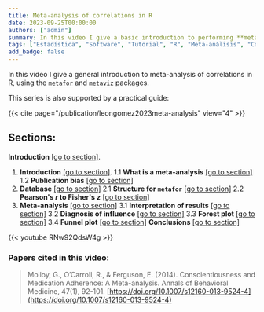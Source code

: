 ```yaml
---
title: Meta-analysis of correlations in R
date: 2023-09-25T00:00:00
authors: ["admin"]
summary: In this video I give a basic introduction to performing **meta-analysis** of correlations using R.
tags: ["Estadística", "Software", "Tutorial", "R", "Meta-análisis", "Correlación"]
add_badge: false
---
```


In this video I give a general introduction to meta-analysis of correlations in R, using the [`metafor`](https://www.metafor-project.org/doku.php/metafor) and [`metaviz`](https://cran.r-project.org/web/packages/metaviz/vignettes/metaviz.html) packages.

This series is also supported by a practical guide:

{{< cite page="/publication/leongomez2023meta-analysis" view="4" >}}

## Sections:

**Introduction** [[go to section]](https://youtu.be/RNw92QdsW4g?si=naLHnKZkLHKiMn04). 
1. **Introduction** [[go to section]](https://youtu.be/RNw92QdsW4g?si=MyjEA1YyDhvF7lpZ&t=162). 
    1.1 **What is a meta-analysis** [[go to section]](https://youtu.be/RNw92QdsW4g?si=MyjEA1YyDhvF7lpZ&t=250) 
    1.2 **Publication bias** [[go to section]](https://youtu.be/RNw92QdsW4g?si=MyjEA1YyDhvF7lpZ&t=358) 
2. **Database** [[go to section]](https://youtu.be/RNw92QdsW4g?si=MyjEA1YyDhvF7lpZ&t=462) 
    2.1 **Structure for `metafor`** [[go to section]](https://youtu.be/RNw92QdsW4g?si=MyjEA1YyDhvF7lpZ&t=504) 
    2.2 **Pearson's *r* to Fisher's *z*** [[go to section]](https://youtu.be/RNw92QdsW4g?si=MyjEA1YyDhvF7lpZ&t=748) 
3. **Meta-analysis** [[go to section]](https://youtu.be/RNw92QdsW4g?si=MyjEA1YyDhvF7lpZ&t=897) 
    3.1 **Interpretation of results** [[go to section]](https://youtu.be/RNw92QdsW4g?si=MyjEA1YyDhvF7lpZ&t=986) 
    3.2 **Diagnosis of influence** [[go to section]](https://youtu.be/RNw92QdsW4g?si=MyjEA1YyDhvF7lpZ&t=1444) 
    3.3 **Forest plot** [[go to section]](https://youtu.be/RNw92QdsW4g?si=MyjEA1YyDhvF7lpZ&t=1770) 
    3.4 **Funnel plot** [[go to section]](https://youtu.be/RNw92QdsW4g?si=MyjEA1YyDhvF7lpZ&t=2120) 
**Conclusions** [[go to section]](https://youtu.be/RNw92QdsW4g?si=MyjEA1YyDhvF7lpZ&t=2318) 

{{< youtube RNw92QdsW4g >}}

### Papers cited in this video: 

> Molloy, G., O’Carroll, R., & Ferguson, E. (2014). Conscientiousness and Medication Adherence: A Meta-analysis. Annals of Behavioral Medicine, 47(1), 92-101. [https://doi.org/10.1007/s12160-013-9524-4](https://doi.org/10.1007/s12160-013-9524-4)
